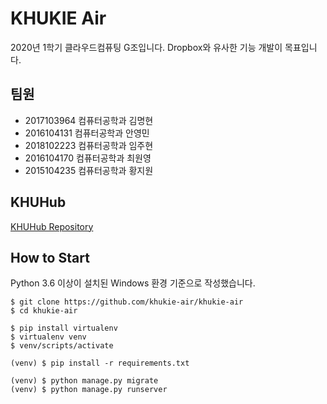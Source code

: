 # KHUKIE Air

2020년 1학기 클라우드컴퓨팅 G조입니다.
Dropbox와 유사한 기능 개발이 목표입니다.

## 팀원 
- 2017103964 컴퓨터공학과 김명현
- 2016104131 컴퓨터공학과 안영민
- 2018102223 컴퓨터공학과 임주현
- 2016104170 컴퓨터공학과 최원영
- 2015104235 컴퓨터공학과 황지원

## KHUHub
[KHUHub Repository](http://khuhub.khu.ac.kr/2020-1-CloudComputing/G_Team_KHUKIE_Air)

## How to Start
Python 3.6 이상이 설치된 Windows 환경 기준으로 작성했습니다.

```
$ git clone https://github.com/khukie-air/khukie-air
$ cd khukie-air

$ pip install virtualenv
$ virtualenv venv
$ venv/scripts/activate

(venv) $ pip install -r requirements.txt

(venv) $ python manage.py migrate
(venv) $ python manage.py runserver
```